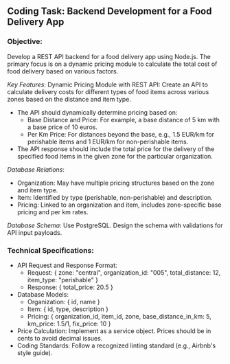 ## Coding Task: Backend Development for a Food Delivery App

### Objective:
Develop a REST API backend for a food delivery app using Node.js. The primary focus is on a
dynamic pricing module to calculate the total cost of food delivery based on various factors.

_Key Features_:
Dynamic Pricing Module with REST API: Create an API to calculate delivery costs for
different types of food items across various zones based on the distance and item type.
- The API should dynamically determine pricing based on:
    - Base Distance and Price: For example, a base distance of 5 km with a base price of 10 euros.
    - Per Km Price: For distances beyond the base, e.g., 1.5 EUR/km for perishable items and 1 EUR/km for non-perishable items.
- The API response should include the total price for the delivery of the specified food items in the given zone for the particular organization.

_Database Relations_:
- Organization: May have multiple pricing structures based on the zone and item type.
- Item: Identified by type (perishable, non-perishable) and description.
- Pricing: Linked to an organization and item, includes zone-specific base pricing and per km rates.

_Database Schema_: Use PostgreSQL. Design the schema with validations for API input
payloads.

### Technical Specifications:
- API Request and Response Format:
    - Request: { 
        zone: "central", 
        organization_id: "005", 
        total_distance: 12, 
        item_type: "perishable" 
    }
    - Response: { total_price: 20.5 }
- Database Models:
    - Organization: { id, name }
    - Item: { id, type, description }
    - Pricing: { 
        organization_id, 
        item_id, 
        zone, 
        base_distance_in_km: 5,
        km_price: 1.5/1, 
        fix_price: 10 
    }
- Price Calculation: Implement as a service object. Prices should be in cents to avoid decimal issues.
- Coding Standards: Follow a recognized linting standard (e.g., Airbnb's style guide).